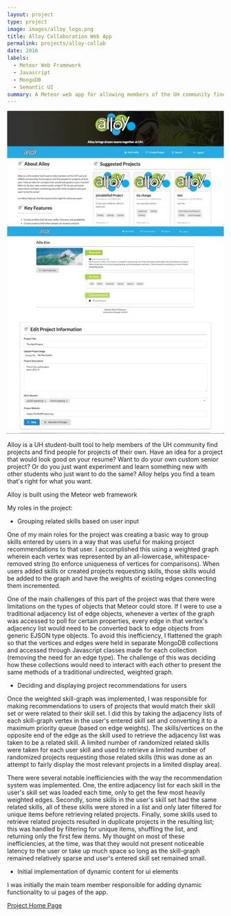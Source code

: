 ```yaml
---
layout: project
type: project
image: images/alloy_logo.png
title: Alloy Collaboration Web App 
permalink: projects/alloy-collab
date: 2016
labels:
  - Meteor Web Framework
  - Javascript
  - MongoDB
  - Semantic UI
summary: A Meteor web app for allowing members of the UH community find and collaborate on projects together
---
```


<img class="ui image" src="../images/alloy_landing-page.png">
<div class="ui big rounded images">
  <img class="ui image" src="../images/alloy_user-profile.png">
  <img class="ui image" src="../images/alloy_project-edit.png">
</div>

Alloy is a UH student-built tool to help members of the UH community find projects and find people for projects of their own. Have an idea for a project that would look good on your resume? Want to do your own custom senior project? Or do you just want experiment and learn something new with other students who just want to do the same? Alloy helps you find a team that's right for what you want.

Alloy is built using the Meteor web framework

My roles in the project:

* Grouping related skills based on user input

One of my main roles for the project was creating a basic way to group skills entered by users in a way that was useful for making project recommendations to that user. I accomplished this using a weighted graph wherein each vertex was represented by an all-lowercase, whitespace-removed string (to enforce uniqueness of vertices for comparisons). When users added skills or created projects requesting skills, those skills would be added to the graph and have the weights of existing edges connecting them incremented. 

One of the main challenges of this part of the project was that  there were limitations on the types of objects that Meteor could store. If I were to use a traditional adjacency list of edge objects, whenever a vertex of the graph was accessed to poll for certain properties, every edge in that vertex's adjacency list would need to be converted back to edge objects from generic EJSON type objects. To avoid this inefficiency, I flattened the graph so that the vertices and edges were held in separate MongoDB collections and accessed through Javascript classes made for each collection (removing the need for an edge type). The challenge of this was deciding how these collections would need to interact with each other to present the same methods of a traditional undirected, weighted graph.           
	
* Deciding and displaying project recommendations for users 

Once the weighted skill-graph was implemented, I was responsible for making recommendations to users of projects that would match their skill set or were related to their skill set. I did this by taking the adjacency lists of each skill-graph vertex in the user's entered skill set and converting it to a maximum priority queue (based on edge weights). The skills/vertices on the opposite end of the edge as the skill used to retrieve the adjacency list was taken to be a related skill. A limited number of randomized related skills were taken for each user skill and used to retrieve a limited number of randomized projects requesting those related skills (this was done as an attempt to fairly display the most relevant projects in a limited display area).

There were several notable inefficiencies with the way the recommendation system was implemented. One, the entire adjacency list for each skill in the user's skill set was loaded each time, only to get the few most heavily weighted edges. Secondly, some skills in the user's skill set had the same related skills, all of these skills were stored in a list and only later filtered for unique items before retrieving related projects. Finally, some skills used to retrieve related projects resulted in duplicate projects in the resulting list; this was handled by filtering for unique items, shuffling the list, and returning only the first few items. My thought on most of these inefficiencies, at the time, was that they would not present noticeable latency to the user or take up much space so long as the skill-graph remained relatively sparse and user's entered skill set remained small.     
	
* Initial implementation of dynamic content for ui elements
	
I was initially the main team member responsible for adding dynamic functionality to ui pages of the app.


[Project Home Page](https://alloyteams.github.io/)

